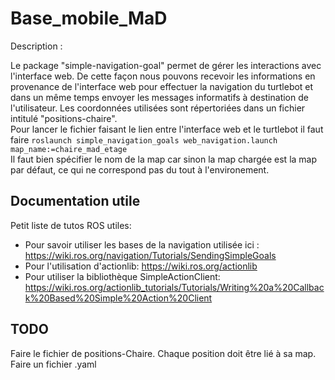 # Base_mobile_MaD

Description :

Le package "simple-navigation-goal" permet de gérer les interactions avec l'interface web. De cette façon nous pouvons recevoir les informations en provenance de l'interface web pour effectuer la navigation du turtlebot et dans un même temps envoyer les messages informatifs à destination de l'utilisateur. Les coordonnées utilisées sont répertoriées dans un fichier intitulé "positions-chaire".  
Pour lancer le fichier faisant le lien entre l'interface web et le turtlebot il faut faire `roslaunch simple_navigation_goals web_navigation.launch  map_name:=chaire_mad_etage`  
Il faut bien spécifier le nom de la map car sinon la map chargée est la map par défaut, ce qui ne correspond pas du tout à l'environement.

## Documentation utile
Petit liste de tutos ROS utiles:  
- Pour savoir utiliser les bases de la navigation utilisée ici : https://wiki.ros.org/navigation/Tutorials/SendingSimpleGoals  
- Pour l'utilisation d'actionlib: https://wiki.ros.org/actionlib  
- Pour utiliser la bibliothèque SimpleActionClient: https://wiki.ros.org/actionlib_tutorials/Tutorials/Writing%20a%20Callback%20Based%20Simple%20Action%20Client  

## TODO
Faire le fichier de positions-Chaire. Chaque position doit être lié à sa map.  
Faire un fichier .yaml  


